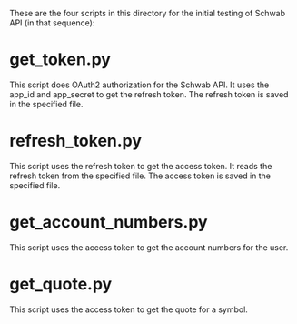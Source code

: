 These are the four scripts in this directory for the initial testing of Schwab API (in that sequence):

# get_token.py

This script does OAuth2 authorization for the Schwab API. 
It uses the app_id and app_secret to get the refresh token. 
The refresh token is saved in the specified file.

# refresh_token.py

This script uses the refresh token to get the access token.
It reads the refresh token from the specified file.
The access token is saved in the specified file.

# get_account_numbers.py

This script uses the access token to get the account numbers for the user.

# get_quote.py

This script uses the access token to get the quote for a symbol.
